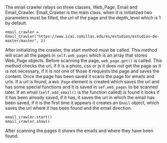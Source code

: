 The email crawler relays on three classes, Web_Page, Email and Email_Crawler. Email_Crawler is the main class, when it is initialized two parameters must be filled, the url of the page and the depth_level which is 1 by default.

```
email_crawler = Email_Crawler("https://www.icai.comillas.edu/es/estudios/estudios-de-master/master", 2)
```
After initializing the crawler, the start method must be called. This method will scan all the pages in <code>self.web_pages</code> which is an array that stores Web_Page objects. Before scanning the page, <code>web_page.get()</code> is called. This method checks the url, if it is a photo, css or js it does not get the page as it is not necessary, if it is not one of those it requests the page and saves the content. Once the page has been saved it scans the page for emails and urls. If a url is found, a <code>Web_Page</code> element is created which saves the url and has some special functions and it is saved in <code>sef.web_pages</code> to be scanned later. If an email (<code>self.add_email()</code> is the function called) is found it looks if it has been already saved, if it has, it saves the url in which the email has been saved, if it is the first time it appears it creates an <code>Email</code> object, which saves the url where it has been found and the email direction.
```
email_crawler.start()
email_crawler.show()
```
After scanning the pages it shows the emails and where they have been found.